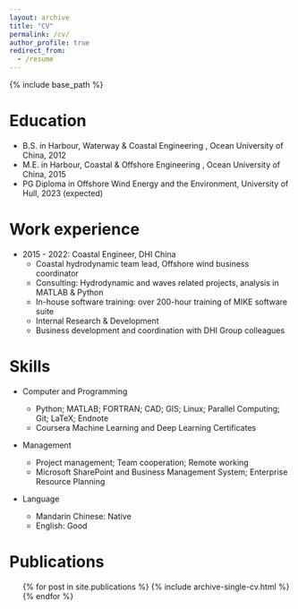 ```yaml
---
layout: archive
title: "CV"
permalink: /cv/
author_profile: true
redirect_from:
  - /resume
---
```


{% include base_path %}

Education
======
* B.S. in Harbour, Waterway & Coastal Engineering , Ocean University of China, 2012
* M.E. in Harbour, Coastal & Offshore Engineering , Ocean University of China, 2015
* PG Diploma in Offshore Wind Energy and the Environment, University of Hull, 2023 (expected)


Work experience
======
* 2015 - 2022: Coastal Engineer, DHI China
  * Coastal hydrodynamic team lead, Offshore wind business coordinator
  * Consulting: Hydrodynamic and waves related projects, analysis in MATLAB & Python
  * In-house software training: over 200-hour training of MIKE software suite
  * Internal Research & Development
  * Business development and coordination with DHI Group colleagues 

  
Skills
======
* Computer and Programming
  * Python; MATLAB; FORTRAN; CAD; GIS; Linux; Parallel Computing; Git; LaTeX; Endnote
  * Coursera Machine Learning and Deep Learning Certificates

* Management
  * Project management; Team cooperation; Remote working
  * Microsoft SharePoint and Business Management System; Enterprise Resource Planning
  
* Language
  * Mandarin Chinese: Native
  * English: Good

Publications
======
  <ul>{% for post in site.publications %}
    {% include archive-single-cv.html %}
  {% endfor %}</ul>
<!--   
Talks
======
  <ul>{% for post in site.talks %}
    {% include archive-single-talk-cv.html %}
  {% endfor %}</ul> -->
  
<!-- Teaching
======
  <ul>{% for post in site.teaching %}
    {% include archive-single-cv.html %}
  {% endfor %}</ul> -->
  
<!-- Service and leadership
====== -->
